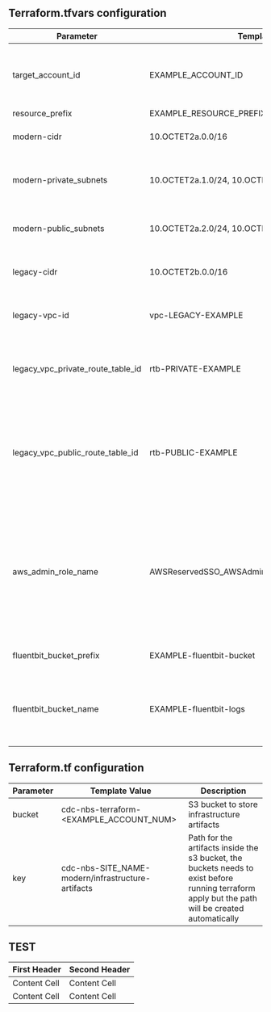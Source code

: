 ## Terraform.tfvars configuration

| Parameter | Template Value | Description |
| --- | --- | --- |
| target_account_id | EXAMPLE_ACCOUNT_ID | Account ID for the infrastructure deployment AWS Account ID |
| resource_prefix | EXAMPLE_RESOURCE_PREFIX | | Prefix for all the resources |
| modern-cidr | 10.OCTET2a.0.0/16 | A new CIDR range for modern vpc |
| modern-private_subnets | 10.OCTET2a.1.0/24, 10.OCTET2a.3.0/24 | A new modern private subnet cidr range |
| modern-public_subnets | 10.OCTET2a.2.0/24, 10.OCTET2a.4.0/24 | A new modern public subnet cidr range |
| legacy-cidr | 10.OCTET2b.0.0/16 | Existing VPC CIDR for NBS classic application |
| legacy-vpc-id | vpc-LEGACY-EXAMPLE | Existing NBS Classic application VPC ID |
| legacy_vpc_private_route_table_id | rtb-PRIVATE-EXAMPLE | Route table used by the subnets to which the database is attached |
| legacy_vpc_public_route_table_id | rtb-PUBLIC-EXAMPLE | route table used by the subnets the application server(s) and/or the application load balancer are attached to |
| aws_admin_role_name | AWSReservedSSO_AWSAdministratorAccess_EXAMPLE_ROLE | Role IAM/SSO user assumes when logged in. Run: aws sts get-caller-identity to get the unique portion of the role |
| fluentbit_bucket_prefix | EXAMPLE-fluentbit-bucket | S3 bucket prefix for FluentBit |
| fluentbit_bucket_name | EXAMPLE-fluentbit-logs | S3 bucket that will be created to capture consolidated logs via FluentBit |

## Terraform.tf configuration

| Parameter | Template Value | Description |
| --- | --- | --- |
| bucket | cdc-nbs-terraform-<EXAMPLE_ACCOUNT_NUM> | S3 bucket to store infrastructure artifacts |
| key | cdc-nbs-SITE_NAME-modern/infrastructure-artifacts | Path for the artifacts inside the s3 bucket, the buckets needs to exist before running terraform apply but the path will be created automatically |

## TEST

| First Header  | Second Header |
| ------------- | ------------- |
| Content Cell  | Content Cell  |
| Content Cell  | Content Cell  |
